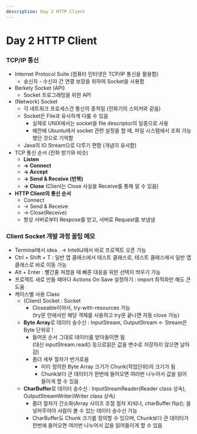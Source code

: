 ```yaml
---
description: Day 2 HTTP Client
---
```


# Day 2 HTTP Client

### **TCP/IP 통신**

* Internet Protocol Suite (컴퓨터 인터넷은 TCP/IP 통신을 활용함)
  * 송신자 - 수신자 간 연결 보장을 위하여 Socket을 사용함
* Berkely Socket (API)
  * Socket 프로그래밍을 위한 API
* (Network) Socket
  * 각 네트워크 프로세스간 통신의 종착점 (전화기의 스피커와 같음)
  * Socket은 File과 유사하게 다룰 수 있음
    * 실제로 UNIX에서는 socket을 file descriptor의 일종으로 사용
    * 예전에 Ubuntu에서 socket 관련 설정을 할 때, 파일 시스템에서 조회 가능했던 것으로 기억함
  * Java의 IO Stream으로 다루기 편함 (개념이 유사함)
* TCP 통신 순서 (전화 받기와 비슷)
  * **Listen**
  * **-> Connect**
  * **-> Accept**
  * **-> Send & Receive (반복)**
  * **-> Close** (Client는 Close 사실을 Receive를 통해 알 수 있음)
* **HTTP Client의 통신 순서**
  * Connect
  * \-> Send & Receive
  * \-> Close(Receive)
  * 항상 서버로부터 Respose를 받고, 서버로 Request를 보냄냄

### Client Socket 개발 과정 꿀팁 메모

* Terminal에서 idea . -> IntelliJ에서 바로 프로젝트 오픈 가능
* Ctrl + Shift + T : 일반 앱 클래스에서 테스트 클래스로, 테스트 클래스에서 일반 앱 클래스로 바로 이동 가능
* Alt + Enter : 빨간줄 쳐졌을 때 빠른 대응을 위한 선택지 띄우기 가능
* 프로젝트 새로 만들 때마다 Actions On Save 설정하기 : import 최적화만 해도 큰 도움
* 케이스별 사용 Class
  * (Client) Socket : Socket
    * Closeable이어서, try-with-resources 가능\
      (try문 안에서만 해당 객체를 사용하고 try문 끝나면 자동 close 가능)
  * **Byte Array**로 데이터 송수신 : InputStream, OutputStream <- Stream은 Byte 단위로 !
    * 들어온 순서 그대로 데이터를 받아들이면 됨\
      (대신 inputStream.read() 등으로읽은 값을 변수로 저장하지 않으면 날아감)
    * 좀더 세부 절차가 번거로움
      * 미리 정의한 Byte Array 크기가 Chunk(작업단위)의 크기가 됨
      * Chunk보다 큰 데이터가 한번에 들어오면 여러번 나누어서 값을 읽어들이게 할 수 있음
  * **CharBuffer**로 데이터 송수신 : InputStreamReader(Reader class 상속), OutputStreamWriter(Writer class 상속)
    * 좀더 절차가 간소화(Array 사이즈 조절 절차 X)되나, charBuffer.flip(); 을 넣어주어야 사람이 볼 수 있는 데이터 송수신 가능
    * CharBuffer도 Chunk 크기를 정의할 수 있으며, Chunk보다 큰 데이터가 한번에 들어오면 여러번 나누어서 값을 읽어들이게 할 수 있음
